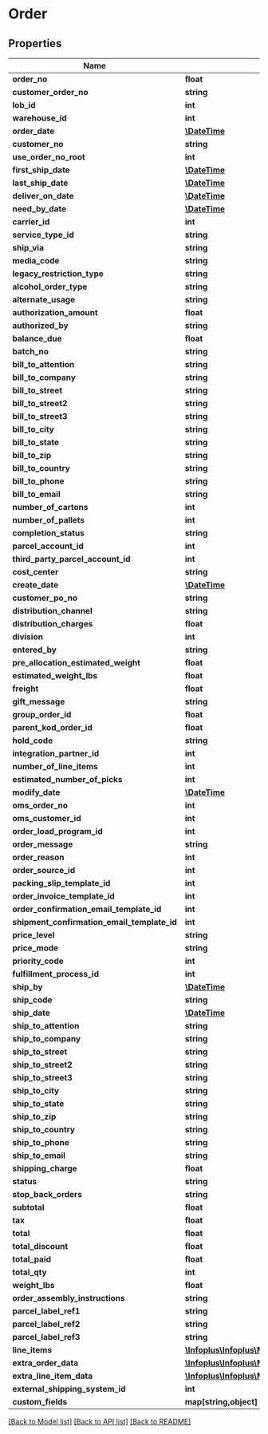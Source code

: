 # Order

## Properties
Name | Type | Description | Notes
------------ | ------------- | ------------- | -------------
**order_no** | **float** |  | [optional] 
**customer_order_no** | **string** |  | [optional] 
**lob_id** | **int** |  | 
**warehouse_id** | **int** |  | 
**order_date** | [**\DateTime**](\DateTime.md) |  | 
**customer_no** | **string** |  | [optional] 
**use_order_no_root** | **int** |  | [optional] 
**first_ship_date** | [**\DateTime**](\DateTime.md) |  | [optional] 
**last_ship_date** | [**\DateTime**](\DateTime.md) |  | [optional] 
**deliver_on_date** | [**\DateTime**](\DateTime.md) |  | [optional] 
**need_by_date** | [**\DateTime**](\DateTime.md) |  | [optional] 
**carrier_id** | **int** |  | [optional] 
**service_type_id** | **string** |  | [optional] 
**ship_via** | **string** |  | [optional] 
**media_code** | **string** |  | 
**legacy_restriction_type** | **string** |  | 
**alcohol_order_type** | **string** |  | [optional] 
**alternate_usage** | **string** |  | [optional] 
**authorization_amount** | **float** |  | [optional] 
**authorized_by** | **string** |  | [optional] 
**balance_due** | **float** |  | [optional] 
**batch_no** | **string** |  | [optional] 
**bill_to_attention** | **string** |  | [optional] 
**bill_to_company** | **string** |  | [optional] 
**bill_to_street** | **string** |  | [optional] 
**bill_to_street2** | **string** |  | [optional] 
**bill_to_street3** | **string** |  | [optional] 
**bill_to_city** | **string** |  | [optional] 
**bill_to_state** | **string** |  | [optional] 
**bill_to_zip** | **string** |  | [optional] 
**bill_to_country** | **string** |  | [optional] 
**bill_to_phone** | **string** |  | [optional] 
**bill_to_email** | **string** |  | [optional] 
**number_of_cartons** | **int** |  | [optional] 
**number_of_pallets** | **int** |  | [optional] 
**completion_status** | **string** |  | [optional] 
**parcel_account_id** | **int** |  | [optional] 
**third_party_parcel_account_id** | **int** |  | [optional] 
**cost_center** | **string** |  | [optional] 
**create_date** | [**\DateTime**](\DateTime.md) |  | [optional] 
**customer_po_no** | **string** |  | [optional] 
**distribution_channel** | **string** |  | [optional] 
**distribution_charges** | **float** |  | [optional] 
**division** | **int** |  | [optional] 
**entered_by** | **string** |  | [optional] 
**pre_allocation_estimated_weight** | **float** |  | [optional] 
**estimated_weight_lbs** | **float** |  | [optional] 
**freight** | **float** |  | [optional] 
**gift_message** | **string** |  | [optional] 
**group_order_id** | **float** |  | [optional] 
**parent_kod_order_id** | **float** |  | [optional] 
**hold_code** | **string** |  | [optional] 
**integration_partner_id** | **int** |  | [optional] 
**number_of_line_items** | **int** |  | [optional] 
**estimated_number_of_picks** | **int** |  | [optional] 
**modify_date** | [**\DateTime**](\DateTime.md) |  | [optional] 
**oms_order_no** | **int** |  | [optional] 
**oms_customer_id** | **int** |  | [optional] 
**order_load_program_id** | **int** |  | [optional] 
**order_message** | **string** |  | [optional] 
**order_reason** | **int** |  | [optional] 
**order_source_id** | **int** |  | [optional] 
**packing_slip_template_id** | **int** |  | [optional] 
**order_invoice_template_id** | **int** |  | [optional] 
**order_confirmation_email_template_id** | **int** |  | [optional] 
**shipment_confirmation_email_template_id** | **int** |  | [optional] 
**price_level** | **string** |  | [optional] 
**price_mode** | **string** |  | [optional] 
**priority_code** | **int** |  | [optional] 
**fulfillment_process_id** | **int** |  | [optional] 
**ship_by** | [**\DateTime**](\DateTime.md) |  | [optional] 
**ship_code** | **string** |  | [optional] 
**ship_date** | [**\DateTime**](\DateTime.md) |  | [optional] 
**ship_to_attention** | **string** |  | [optional] 
**ship_to_company** | **string** |  | [optional] 
**ship_to_street** | **string** |  | [optional] 
**ship_to_street2** | **string** |  | [optional] 
**ship_to_street3** | **string** |  | [optional] 
**ship_to_city** | **string** |  | [optional] 
**ship_to_state** | **string** |  | [optional] 
**ship_to_zip** | **string** |  | [optional] 
**ship_to_country** | **string** |  | [optional] 
**ship_to_phone** | **string** |  | [optional] 
**ship_to_email** | **string** |  | [optional] 
**shipping_charge** | **float** |  | [optional] 
**status** | **string** |  | [optional] 
**stop_back_orders** | **string** |  | [optional] 
**subtotal** | **float** |  | [optional] 
**tax** | **float** |  | [optional] 
**total** | **float** |  | [optional] 
**total_discount** | **float** |  | [optional] 
**total_paid** | **float** |  | [optional] 
**total_qty** | **int** |  | [optional] 
**weight_lbs** | **float** |  | [optional] 
**order_assembly_instructions** | **string** |  | [optional] 
**parcel_label_ref1** | **string** |  | [optional] 
**parcel_label_ref2** | **string** |  | [optional] 
**parcel_label_ref3** | **string** |  | [optional] 
**line_items** | [**\Infoplus\Infoplus\Model\OrderLine[]**](OrderLine.md) |  | 
**extra_order_data** | [**\Infoplus\Infoplus\Model\OrderExtraOrderData[]**](OrderExtraOrderData.md) |  | [optional] 
**extra_line_item_data** | [**\Infoplus\Infoplus\Model\OrderExtraLineItemData[]**](OrderExtraLineItemData.md) |  | [optional] 
**external_shipping_system_id** | **int** |  | [optional] 
**custom_fields** | **map[string,object]** |  | [optional] 

[[Back to Model list]](../README.md#documentation-for-models) [[Back to API list]](../README.md#documentation-for-api-endpoints) [[Back to README]](../README.md)



